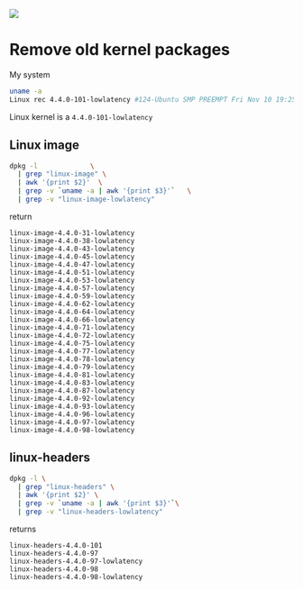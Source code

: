 ![](http://design.ubuntu.com/wp-content/uploads/ubuntu-logo112.png)

# Remove old kernel packages
My system
```bash
uname -a
Linux rec 4.4.0-101-lowlatency #124-Ubuntu SMP PREEMPT Fri Nov 10 19:25:08 UTC 2017 x86_64 x86_64 x86_64 GNU/Linux
```
Linux kernel is a `4.4.0-101-lowlatency`

## Linux image
```bash
dpkg -l             \
  | grep "linux-image" \
  | awk '{print $2}'  \
  | grep -v `uname -a | awk '{print $3}'`   \
  | grep -v "linux-image-lowlatency"
```
return
```
linux-image-4.4.0-31-lowlatency
linux-image-4.4.0-38-lowlatency
linux-image-4.4.0-43-lowlatency
linux-image-4.4.0-45-lowlatency
linux-image-4.4.0-47-lowlatency
linux-image-4.4.0-51-lowlatency
linux-image-4.4.0-53-lowlatency
linux-image-4.4.0-57-lowlatency
linux-image-4.4.0-59-lowlatency
linux-image-4.4.0-62-lowlatency
linux-image-4.4.0-64-lowlatency
linux-image-4.4.0-66-lowlatency
linux-image-4.4.0-71-lowlatency
linux-image-4.4.0-72-lowlatency
linux-image-4.4.0-75-lowlatency
linux-image-4.4.0-77-lowlatency
linux-image-4.4.0-78-lowlatency
linux-image-4.4.0-79-lowlatency
linux-image-4.4.0-81-lowlatency
linux-image-4.4.0-83-lowlatency
linux-image-4.4.0-87-lowlatency
linux-image-4.4.0-92-lowlatency
linux-image-4.4.0-93-lowlatency
linux-image-4.4.0-96-lowlatency
linux-image-4.4.0-97-lowlatency
linux-image-4.4.0-98-lowlatency
```
## linux-headers
```bash
dpkg -l \
  | grep "linux-headers" \
  | awk '{print $2}' \
  | grep -v `uname -a | awk '{print $3}'`\
  | grep -v "linux-headers-lowlatency"
```
returns
```
linux-headers-4.4.0-101
linux-headers-4.4.0-97
linux-headers-4.4.0-97-lowlatency
linux-headers-4.4.0-98
linux-headers-4.4.0-98-lowlatency
```
